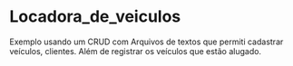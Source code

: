 # Locadora_de_veiculos
 Exemplo usando  um CRUD com Arquivos de textos que permiti cadastrar veículos, clientes. Além de registrar os veículos que estão alugado.
